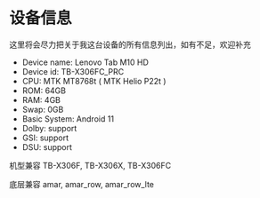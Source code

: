 # 设备信息

这里将会尽力把关于我这台设备的所有信息列出，如有不足，欢迎补充

- Device name: Lenovo Tab M10 HD
- Device id: TB-X306FC_PRC
- CPU: MTK MT8768t ( MTK Helio P22t )
- ROM: 64GB
- RAM: 4GB
- Swap: 0GB
- Basic System: Android 11
- Dolby: support
- GSI: support
- DSU: support

机型兼容 TB-X306F, TB-X306X, TB-X306FC

底层兼容 amar, amar_row, amar_row_lte
